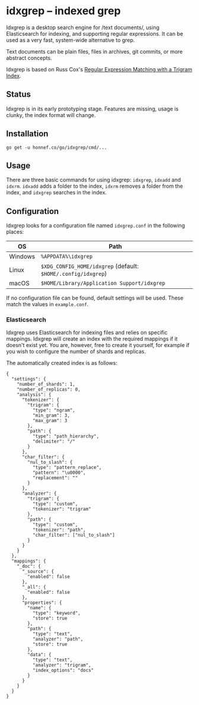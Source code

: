 # idxgrep – indexed grep

Idxgrep is a desktop search engine for /text documents/, using
Elasticsearch for indexing, and supporting regular expressions. It can
be used as a very fast, system-wide alternative to grep.

Text documents can be plain files, files in archives, git commits, or
more abstract concepts.

Idxgrep is based on Russ Cox's
[Regular Expression Matching with a Trigram Index](https://swtch.com/~rsc/regexp/regexp4.html).

## Status

Idxgrep is in its early prototyping stage. Features are missing, usage
is clunky, the index format will change.

## Installation

```
go get -u honnef.co/go/idxgrep/cmd/...
```

## Usage

There are three basic commands for using idxgrep: `idxgrep`, `idxadd`
and `idxrm`. `idxadd` adds a folder to the index, `idxrm` removes a
folder from the index, and `idxgrep` searches in the index.

## Configuration

Idxgrep looks for a configuration file named `idxgrep.conf` in the following places:

| OS      | Path                                                          |
|---------|---------------------------------------------------------------|
| Windows | `%APPDATA%\idxgrep`                                           |
| Linux   | `$XDG_CONFIG_HOME/idxgrep` (default: `$HOME/.config/idxgrep`) |
| macOS   | `$HOME/Library/Application Support/idxgrep`                   |

If no configuration file can be found, default settings will be used.
These match the values in `example.conf`.

### Elasticsearch

Idxgrep uses Elasticsearch for indexing files and relies on specific
mappings. Idxgrep will create an index with the required mappings if
it doesn't exist yet. You are, however, free to create it yourself,
for example if you wish to configure the number of shards and
replicas.

The automatically created index is as follows:

```
{
  "settings": {
    "number_of_shards": 1,
    "number_of_replicas": 0,
    "analysis": {
      "tokenizer": {
        "trigram": {
          "type": "ngram",
          "min_gram": 3,
          "max_gram": 3
        },
        "path": {
          "type": "path_hierarchy",
          "delimiter": "/"
        }
      },
      "char_filter": {
        "nul_to_slash": {
          "type": "pattern_replace",
          "pattern": "\u0000",
          "replacement": ""
        }
      },
      "analyzer": {
        "trigram": {
          "type": "custom",
          "tokenizer": "trigram"
        },
        "path": {
          "type": "custom",
          "tokenizer": "path",
          "char_filter": ["nul_to_slash"]
        }
      }
    }
  },
  "mappings": {
    "_doc": {
      "_source": {
        "enabled": false
      },
      "_all": {
        "enabled": false
      },
      "properties": {
        "name": {
          "type": "keyword",
          "store": true
        },
        "path": {
          "type": "text",
          "analyzer": "path",
          "store": true
        },
        "data": {
          "type": "text",
          "analyzer": "trigram",
          "index_options": "docs"
        }
      }
    }
  }
}
```
